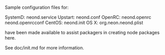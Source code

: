 Sample configuration files for:

SystemD: neond.service
Upstart: neond.conf
OpenRC:  neond.openrc
         neond.openrcconf
CentOS:  neond.init
OS X:    org.neon.neond.plist

have been made available to assist packagers in creating node packages here.

See doc/init.md for more information.
